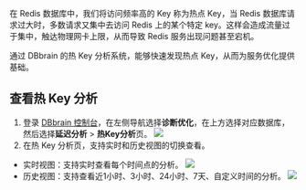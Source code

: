 在 Redis 数据库中，我们将访问频率高的 Key 称为热点 Key，当 Redis 数据库请求过大时，多数请求又集中去访问 Redis 上的某个特定 key。这样会造成流量过于集中，触达物理网卡上限，从而导致 Redis 服务出现问题甚至宕机。

通过 DBbrain 的热 Key 分析系统，能够快速发现热点 Key，从而为服务优化提供基础。


## 查看热 Key 分析
1. 登录 [DBbrain 控制台](https://console.cloud.tencent.com/dbbrain)，在左侧导航选择**诊断优化**，在上方选择对应数据库，然后选择**延迟分析** > **热Key分析**页。
![](https://main.qcloudimg.com/raw/fb7c74e49a36c05c23a5c58de0ae60c0.png)
2. 在热 Key 分析页，支持实时和历史视图的切换查看。
 - 实时视图：支持实时查看每个时间点的分析。
![](https://main.qcloudimg.com/raw/3533b766179f3fa30984f1d20b207ed3.png)
 - 历史视图：支持查看近1小时、3小时、24小时、7天、自定义时间的分析。
![](https://main.qcloudimg.com/raw/e2ed6394d4d003b234f325ceb1ba6a46.png)
